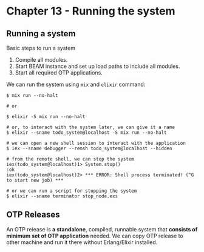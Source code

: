 # Chapter 13 - Running the system

## Running a system

Basic steps to run a system
1. Compile all modules.
2. Start BEAM instance and set up load paths to include all modules.
3. Start all required OTP applications.

We can run the system using `mix` and `elixir` command:

```shell
$ mix run --no-halt

# or

$ elixir -S mix run --no-halt

# or, to interact with the system later, we can give it a name
$ elixir --sname todo_system@localhost -S mix run --no-halt

# we can open a new shell session to interact with the application
$ iex --sname debugger --remsh todo_system@localhost --hidden

# from the remote shell, we can stop the system
iex(todo_system@localhost)1> System.stop()
:ok
iex(todo_system@localhost)2> *** ERROR: Shell process terminated! (^G to start new job) ***

# or we can run a script for stopping the system
$ elixir --sname terminator stop_node.exs
```

## OTP Releases

An OTP release is **a standalone**, compiled, runnable system that **consists of minimum set of OTP application** needed. We can copy OTP release to other machine and run it there without Erlang/Elixir installed.
